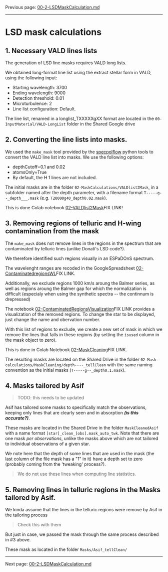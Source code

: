 

Previous page: <a href="https://github.com/veropetit/BeStarsMiMeS/blob/master/00-2-LSDMaskCalculation.md">00-2-LSDMaskCalculation.md</a>

---

# LSD mask calculations


## 1. Necessary VALD lines lists

The generation of LSD line masks requires VALD long lists. 

We obtained long-format line list using the extract stellar form in VALD, using the following input:

* Starting wavelength: 3700
* Ending wavelength: 9000
* Detection threshold: 0.01
* Microturbulence: 2
* Line list configuration: Default. 

The line list, renamed in a longlist_TXXXXXgXX format are located in the `00-InputMaterial/VALD-LongList` folder in the Shared Google drive

## 2. Converting the line lists into masks. 

We used the `make_mask` tool provided by the [specpolflow](https://github.com/folsomcp/specpolFlow) python tools to convert the VALD line list into masks. We use the following options:

* depthCutoff=0.1 and 0.02
* atomsOnly=True
* By default, the H 1 lines are not included. 

The initial masks are in the folder `02-MaskCalculations/VALDlist2Mask`, in a subfolder named after the depth parameter, with a filename format `T-----g--_depth___.mask` (e.g. `T20000g40_depth0.02.mask`).

This is done Colab notebook [02-VALDlist2Mask]()FIX LINK!

## 3. Removing regions of telluric and H-wing contamination from the mask

The `make_mask` does not remove lines in the regions in the spectrum that are contaminated by telluric lines (unlike Donati's LSD code?). 

We therefore identified such regions visually in an ESPaDOnS spectrum. 

The wavelenght ranges are recoded in the GoogleSpreadsheet [02-ContaminatedregionsWL]()FIX LINK.

Additionally, we exclude regions 1000 km/s aroung the Balmer series, as well as regions aroung the Balmer gap for which the normalization is difficult (especialy when using the synthetic spectra -- the continnum is drepressed)

The notebook [02-ContaminatedRegionsVisualization]()FIX LINK provides a visualization of the removed regions. To change the star to be displayed, just change the name and obervation number. 


With this list of regions to exclude, we create a new set of mask in which we remove the lines that falls in these regions (by setting the `isused` column in the mask object to zero). 

This is done in Colab Notebook [02-MaskCleaning]()FIX LINK.

The resulting masks are located on the Shared Drive in the folder `02-Mask-calculations/MaskCleaning/depth----_tellClean` with the same naming convention as the initial masks (`T-----g--_depth0.1.mask`). 

## 4. Masks tailored by Asif

> TODO: this needs to be updated


Asif has tailored some masks to specifically match the observations, keeping only lines that are clearly seen and in absorption ***(is this accurate?)***.

These masks are located in the Shared Drive in the folder `MaskCleanedAsif`  with a name format `[star]_clean_[obs].mask_auto_twk`. Note that there are one mask *per observations*, unlike the masks above which are not tailored to individual observations of a given star. 

We note here that the depth of some lines that are used in the mask (the last column of the file mask has a "1" in it) have a depth set to zero (probably coming from the 'tweaking' process?). 
> We do not use these lines when computing line statistics. 

## 5. Removing lines in telluric regions in the Masks tailored by Asif. 

We kinda assume that the lines in the telluric regions were remove by Asif in the tailoring process
> Check this with them

But just in case, we passed the mask through the same process described in #3 above. 

These mask as located in the folder `Masks/Asif_tellClean/` 
 
---
Next page: <a href="https://github.com/veropetit/BeStarsMiMeS/blob/master/00-2-LSDMaskCalculation.md">00-2-LSDMaskCalculation.md</a>




